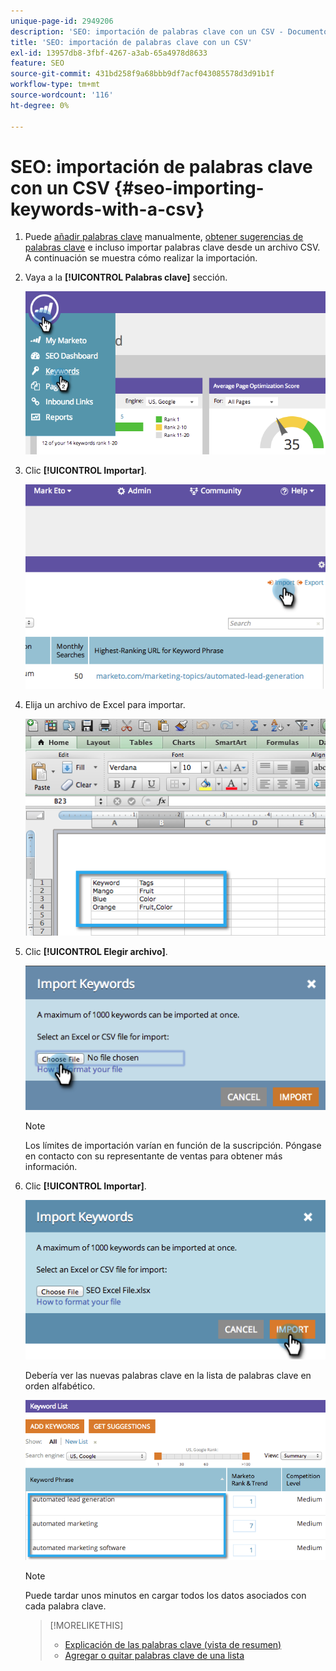 ```yaml
---
unique-page-id: 2949206
description: 'SEO: importación de palabras clave con un CSV - Documentos de Marketo - Documentación del producto'
title: 'SEO: importación de palabras clave con un CSV'
exl-id: 13957db8-3fbf-4267-a3ab-65a4978d8633
feature: SEO
source-git-commit: 431bd258f9a68bbb9df7acf043085578d3d91b1f
workflow-type: tm+mt
source-wordcount: '116'
ht-degree: 0%

---
```


# SEO: importación de palabras clave con un CSV {#seo-importing-keywords-with-a-csv}

1. Puede [añadir palabras clave](/help/marketo/product-docs/additional-apps/seo/keywords/seo-add-keywords.md) manualmente, [obtener sugerencias de palabras clave](/help/marketo/product-docs/additional-apps/seo/keywords/seo-get-suggested-keywords.md) e incluso importar palabras clave desde un archivo CSV. A continuación se muestra cómo realizar la importación.

1. Vaya a la **[!UICONTROL Palabras clave]** sección.

   ![](assets/image2014-9-18-11-3a44-3a25.png)

1. Clic **[!UICONTROL Importar]**.

   ![](assets/image2014-9-18-11-3a44-3a36.png)

1. Elija un archivo de Excel para importar.

   ![](assets/image2014-9-18-11-3a44-3a42.png)

1. Clic **[!UICONTROL Elegir archivo]**.

   ![](assets/image2014-9-18-11-3a44-3a46.png)

   >[!NOTE]
   >
   >Los límites de importación varían en función de la suscripción. Póngase en contacto con su representante de ventas para obtener más información.

1. Clic **[!UICONTROL Importar]**.

   ![](assets/image2014-9-18-11-3a45-3a25.png)

   Debería ver las nuevas palabras clave en la lista de palabras clave en orden alfabético.

   ![](assets/image2014-9-18-11-3a45-3a30.png)

   >[!NOTE]
   >
   >Puede tardar unos minutos en cargar todos los datos asociados con cada palabra clave.

   >[!MORELIKETHIS]
   >
   >* [Explicación de las palabras clave (vista de resumen)](/help/marketo/product-docs/additional-apps/seo/keywords/seo-understanding-keywords.md)
   >* [Agregar o quitar palabras clave de una lista](/help/marketo/product-docs/additional-apps/seo/keywords/seo-add-remove-keywords-from-a-list.md)
